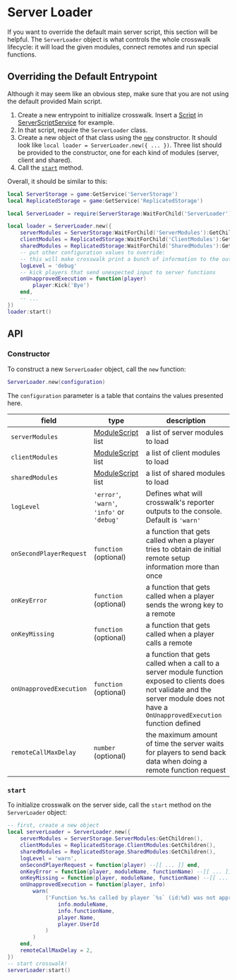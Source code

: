 # Server Loader

If you want to override the default main server script, this section will be helpful. The `ServerLoader` object is what controls the whole crosswalk lifecycle: it will load the given modules, connect remotes and run special functions.

## Overriding the Default Entrypoint

Although it may seem like an obvious step, make sure that you are not using the default provided Main script.

1. Create a new entrypoint to initialize crosswalk. Insert a [Script](https://developer.roblox.com/en-us/api-reference/class/Script) in [ServerScriptService](https://developer.roblox.com/en-us/api-reference/class/ServerScriptService) for example.
1. In that script, require the `ServerLoader` class.
1. Create a new object of that class using the [`new`](#constructor) constructor. It should look like `local loader = ServerLoader.new({ ... })`. Three list should be provided to the constructor, one for each kind of modules (server, client and shared).
1. Call the [`start`](#start) method.

Overall, it should be similar to this:

```lua
local ServerStorage = game:GetService('ServerStorage')
local ReplicatedStorage = game:GetService('ReplicatedStorage')

local ServerLoader = require(ServerStorage:WaitForChild('ServerLoader'))

local loader = ServerLoader.new({
    serverModules = ServerStorage:WaitForChild('ServerModules'):GetChildren(),
    clientModules = ReplicatedStorage:WaitForChild('ClientModules'):GetChildren(),
    sharedModules = ReplicatedStorage:WaitForChild('SharedModules'):GetChildren(),
    -- put other configuration values to override:
    -- this will make crosswalk print a bunch of information to the output
    logLevel = 'debug'
    -- kick players that send unexpected input to server functions
    onUnapprovedExecution = function(player)
        player:Kick('Bye')
    end,
    -- ...
})
loader:start()
```

## API

### Constructor

To construct a new `ServerLoader` object, call the `new` function:

```lua
ServerLoader.new(configuration)
```

The `configuration` parameter is a table that contains the values presented here.

| field | type | description |
| -- | -- | -- |
| `serverModules` | [ModuleScript](https://developer.roblox.com/en-us/api-reference/class/ModuleScript) list | a list of server modules to load |
| `clientModules` | [ModuleScript](https://developer.roblox.com/en-us/api-reference/class/ModuleScript) list | a list of client modules to load |
| `sharedModules` | [ModuleScript](https://developer.roblox.com/en-us/api-reference/class/ModuleScript) list | a list of shared modules to load |
| `logLevel` | `'error'`, `'warn'`, `'info'` or `'debug'` | Defines what will crosswalk's reporter outputs to the console. Default is `'warn'` |
| `onSecondPlayerRequest` | `function` (optional) | a function that gets called when a player tries to obtain de initial remote setup information more than once |
| `onKeyError` | `function` (optional) | a function that gets called when a player sends the wrong key to a remote |
| `onKeyMissing` | `function` (optional) | a function that gets called when a player calls a remote |
| `onUnapprovedExecution` | `function` (optional) | a function that gets called when a call to a server module function exposed to clients does not validate and the server module does not have a `OnUnapprovedExecution` function defined |
| `remoteCallMaxDelay` | `number` (optional) | the maximum amount of time the server waits for players to send back data when doing a remote function request |

### `start`

To initialize crosswalk on the server side, call the `start` method on the `ServerLoader` object:

```lua
-- first, create a new object
local serverLoader = ServerLoader.new({
    serverModules = ServerStorage.ServerModules:GetChildren(),
    clientModules = ReplicatedStorage.ClientModules:GetChildren(),
    sharedModules = ReplicatedStorage.SharedModules:GetChildren(),
    logLevel = 'warn',
    onSecondPlayerRequest = function(player) --[[ ... ]] end,
    onKeyError = function(player, moduleName, functionName) --[[ ... ]] end,
    onKeyMissing = function(player, moduleName, functionName) --[[ ... ]] end,
    onUnapprovedExecution = function(player, info)
        warn(
            ('Function %s.%s called by player `%s` (id:%d) was not approved'):format(
                info.moduleName,
                info.functionName,
                player.Name,
                player.UserId
            )
        )
    end,
    remoteCallMaxDelay = 2,
})
-- start crosswalk!
serverLoader:start()
```
